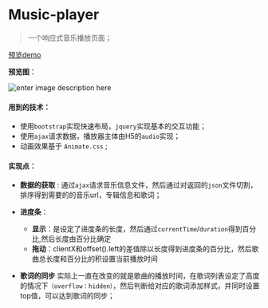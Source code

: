 # Music-player
> 一个响应式音乐播放页面；

[预览demo](http://htmlpreview.github.io/?https://github.com/Toxicfy/Music-player/blob/master/index.html)

**预览图**：

![enter image description here](http://ovqjk8s4c.bkt.clouddn.com/%E4%B8%8B%E8%BD%BD.png)

#### 用到的技术：

- 使用`bootstrap`实现快速布局，`jquery`实现基本的交互功能；
- 使用`ajax`请求数据，播放器主体由H5的`audio`实现；
- 动画效果基于 `Animate.css` ;


#### 实现点：

- **数据的获取** : 通过`ajax`请求音乐信息文件，然后通过对返回的`json`文件切割，排序得到需要的的音乐url，专辑信息和歌词；

	
- **进度条**：
	- **显示**：是设定了进度条的长度，然后通过`currentTime`/`duration`得到百分比,然后长度由百分比确定
	- **拖动**：clientX和offset().left的差值除以长度得到进度条的百分比，然后歌曲总长度和百分比的积设置当前播放时间
- **歌词的同步**
	实际上一直在改变的就是歌曲的播放时间，在歌词列表设定了高度的情况下`（overflow：hidden）`，然后判断给对应的歌词添加样式，并同时设置top值，可以达到歌词的同步； 



